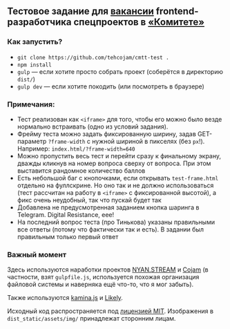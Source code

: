## Тестовое задание для [вакансии](https://vc.ru/team/65766) frontend-разработчика спецпроектов в [«Комитете»](https://cmtt.ru)

### Как запустить?

* `git clone https://github.com/tehcojam/cmtt-test .`
* `npm install`
* `gulp` — если хотите просто собрать проект (соберётся в директорию `dist/`)
* `gulp dev` — если хотите покодить (или посмотреть в браузере)

### Примечания:

* Тест реализован как `<iframe>` для того, чтобы его можно было везде нормально встраивать (одно из условий задания).
* Фрейму теста можно задать фиксированную ширину, задав GET-параметр `?frame-width` с нужной шириной в пикселях (без `px`!). Например: `index.html/?frame-width=640`
* Можно пропустить весь тест и перейти сразу к финальному экрану, дважды кликнув на номер вопроса сверху от вопроса. При этом выставится рандомное количество баллов
* Есть небольшой баг с кнопочками, если открывать `test-frame.html` отдельно на фуллскрине. Но оно так и не должно использоваться (тест рассчитан на работу в `<iframe>` с фиксированной высотой), а фикс очень неудобный, так что пускай будет так
* Добавлена не предусмотренная заданием кнопка шаринга в Telegram. Digital Resistance, еее!
* На последний вопрос теста (про Тинькова) указаны правильными все ответы (потому что фактически так и есть). В задании был правильным только первый ответ

### Важный момент

Здесь используются наработки проектов [NYAN.STREAM](https://github.com/nyanstream) и [Cojam](https://github.com/cojamru) (в частности, взят `gulpfile.js`, используется похожая организация файловой системы и наверняка ещё что-то, что я мог забыть).  

Также используются [kamina.js](https://github.com/tehcojam/kamina-js) и [Likely](https://github.com/valerypatorius/Likely).  

Исходный код распространяется под [лицензией MIT](LICENSE). Изображения в `dist_static/assets/img/` принадлежат сторонним лицам.
